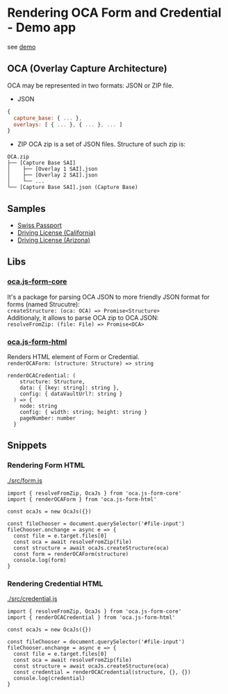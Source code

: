 # Rendering OCA Form and Credential - Demo app

see [demo](https://demo.oca.argo.colossi.network/)

## OCA (Overlay Capture Architecture)

OCA may be represented in two formats: JSON or ZIP file.

- JSON

```js
{
  capture_base: { ... },
  overlays: [ { ... }, { ... }, ... ]
}
```

- ZIP
OCA zip is a set of JSON files. Structure of such zip is:
```
OCA.zip
├── [Capture Base SAI]
│    ├── [Overlay 1 SAI].json
│    ├── [Overlay 2 SAI].json
│    └── ...
└── [Capture Base SAI].json (Capture Base)
```

## Samples

- [Swiss Passport](https://data-vault.argo.colossi.network/api/v1/files/zQmcHXbwhnVQYVLyPZHrsp5Nc49xnbr6cC3Eg8TPswhLNs6)
- [Driving License (California)](https://data-vault.argo.colossi.network/api/v1/files/zQmUEHF1zm5XXhn9dvSk2NRevKPsHVcnpCYx2C3DuM5F4ui)
- [Driving License (Arizona)](https://data-vault.argo.colossi.network/api/v1/files/zQmPfNmyFTon99HQv2ic79PRSL8i113JfLLYCXGyR8r3qe4)

## Libs

### [oca.js-form-core](https://github.com/THCLab/oca.js-form-core)

It's a package for parsing OCA JSON to more friendly JSON format for forms (named Strucutre):  
`createStructure: (oca: OCA) => Promise<Structure>`  
Additionaly, it allows to parse OCA zip to OCA JSON:  
`resolveFromZip: (file: File) => Promise<OCA>`

### [oca.js-form-html](https://github.com/THCLab/oca.js-form-html)

Renders HTML element of Form or Credential.  
`renderOCAForm: (structure: Structure) => string`
```
renderOCACredential: (
    structure: Structure,
    data: { [key: string]: string },
    config: { dataVaultUrl?: string }
  ) => {
    node: string
    config: { width: string; height: string }
    pageNumber: number
  }
```

## Snippets

### Rendering Form HTML
[./src/form.js](./src/form.js)

```
import { resolveFromZip, OcaJs } from 'oca.js-form-core'
import { renderOCAForm } from 'oca.js-form-html'

const ocaJs = new OcaJs({})

const fileChooser = document.querySelector('#file-input')
fileChooser.onchange = async e => {
  const file = e.target.files[0]
  const oca = await resolveFromZip(file)
  const structure = await ocaJs.createStructure(oca)
  const form = renderOCAForm(structure)
  console.log(form)
}
```

### Rendering Credential HTML
[./src/credential.js](./src/credential.js)

```
import { resolveFromZip, OcaJs } from 'oca.js-form-core'
import { renderOCACredential } from 'oca.js-form-html'

const ocaJs = new OcaJs({})

const fileChooser = document.querySelector('#file-input')
fileChooser.onchange = async e => {
  const file = e.target.files[0]
  const oca = await resolveFromZip(file)
  const structure = await ocaJs.createStructure(oca)
  const credential = renderOCACredential(structure, {}, {})
  console.log(credential)
}
```
